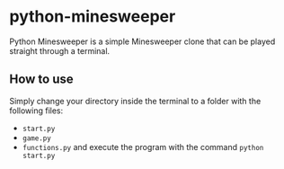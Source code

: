 # python-minesweeper
Python Minesweeper is a simple Minesweeper clone that can be played straight through a terminal.

## How to use
Simply change your directory inside the terminal to a folder with the following files:
- `start.py`
- `game.py`
- `functions.py`
and execute the program with the command `python start.py`

